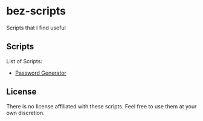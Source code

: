 bez-scripts
===========
Scripts that I find useful


Scripts
-------
List of Scripts:
 * [Password Generator](https://github.com/bezeredi/bez-scripts/blob/master/genpw.bez)

License
-------
There is no license affiliated with these scripts. Feel free to use them at
your own discretion.

